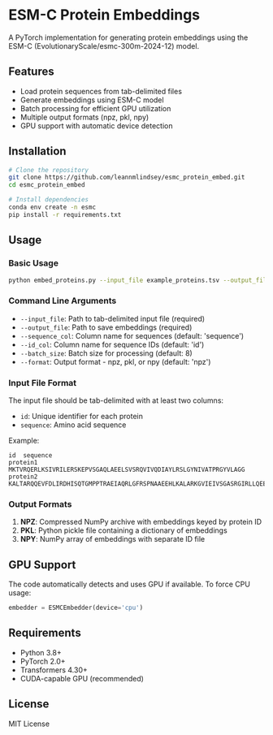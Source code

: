 # ESM-C Protein Embeddings

A PyTorch implementation for generating protein embeddings using the ESM-C (EvolutionaryScale/esmc-300m-2024-12) model.

## Features

- Load protein sequences from tab-delimited files
- Generate embeddings using ESM-C model
- Batch processing for efficient GPU utilization
- Multiple output formats (npz, pkl, npy)
- GPU support with automatic device detection

## Installation

```bash
# Clone the repository
git clone https://github.com/leannmlindsey/esmc_protein_embed.git
cd esmc_protein_embed

# Install dependencies
conda env create -n esmc
pip install -r requirements.txt
```

## Usage

### Basic Usage

```bash
python embed_proteins.py --input_file example_proteins.tsv --output_file embeddings.npz
```

### Command Line Arguments

- `--input_file`: Path to tab-delimited input file (required)
- `--output_file`: Path to save embeddings (required)
- `--sequence_col`: Column name for sequences (default: 'sequence')
- `--id_col`: Column name for sequence IDs (default: 'id')
- `--batch_size`: Batch size for processing (default: 8)
- `--format`: Output format - npz, pkl, or npy (default: 'npz')

### Input File Format

The input file should be tab-delimited with at least two columns:
- `id`: Unique identifier for each protein
- `sequence`: Amino acid sequence

Example:
```
id	sequence
protein1	MKTVRQERLKSIVRILERSKEPVSGAQLAEELSVSRQVIVQDIAYLRSLGYNIVATPRGYVLAGG
protein2	KALTARQQEVFDLIRDHISQTGMPPTRAEIAQRLGFRSPNAAEEHLKALARKGVIEIVSGASRGIRLLQEE
```

### Output Formats

1. **NPZ**: Compressed NumPy archive with embeddings keyed by protein ID
2. **PKL**: Python pickle file containing a dictionary of embeddings
3. **NPY**: NumPy array of embeddings with separate ID file

## GPU Support

The code automatically detects and uses GPU if available. To force CPU usage:
```python
embedder = ESMCEmbedder(device='cpu')
```

## Requirements

- Python 3.8+
- PyTorch 2.0+
- Transformers 4.30+
- CUDA-capable GPU (recommended)

## License

MIT License
